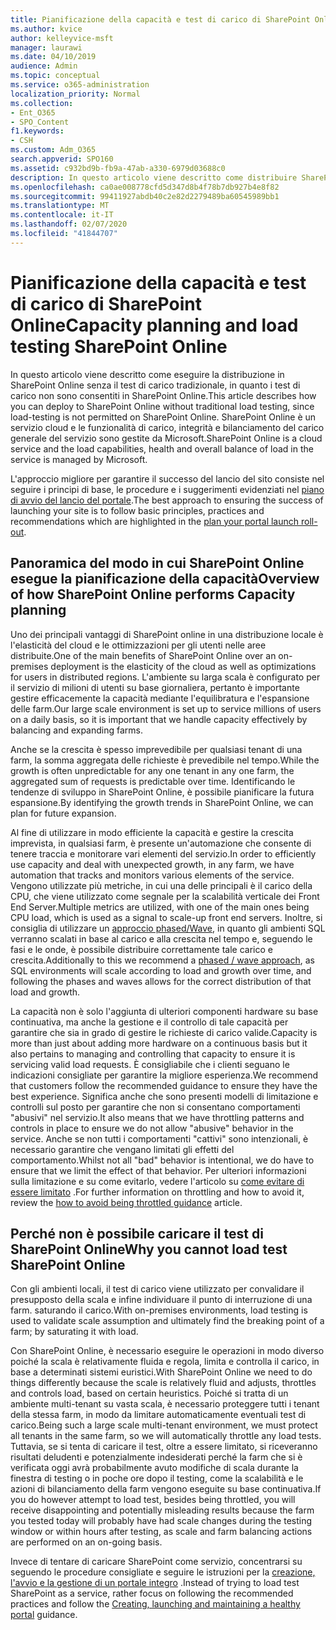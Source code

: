 ```yaml
---
title: Pianificazione della capacità e test di carico di SharePoint Online
ms.author: kvice
author: kelleyvice-msft
manager: laurawi
ms.date: 04/10/2019
audience: Admin
ms.topic: conceptual
ms.service: o365-administration
localization_priority: Normal
ms.collection:
- Ent_O365
- SPO_Content
f1.keywords:
- CSH
ms.custom: Adm_O365
search.appverid: SPO160
ms.assetid: c932bd9b-fb9a-47ab-a330-6979d03688c0
description: In questo articolo viene descritto come distribuire SharePoint Online senza eseguire il test di carico tradizionale, poiché non è consentito.
ms.openlocfilehash: ca0ae008778cfd5d347d8b4f78b7db927b4e8f82
ms.sourcegitcommit: 99411927abdb40c2e82d2279489ba60545989bb1
ms.translationtype: MT
ms.contentlocale: it-IT
ms.lasthandoff: 02/07/2020
ms.locfileid: "41844707"
---
```

# <a name="capacity-planning-and-load-testing-sharepoint-online"></a><span data-ttu-id="9fe90-103">Pianificazione della capacità e test di carico di SharePoint Online</span><span class="sxs-lookup"><span data-stu-id="9fe90-103">Capacity planning and load testing SharePoint Online</span></span>
<span data-ttu-id="9fe90-104">In questo articolo viene descritto come eseguire la distribuzione in SharePoint Online senza il test di carico tradizionale, in quanto i test di carico non sono consentiti in SharePoint Online.</span><span class="sxs-lookup"><span data-stu-id="9fe90-104">This article describes how you can deploy to SharePoint Online without traditional load testing, since load-testing is not permitted on SharePoint Online.</span></span> <span data-ttu-id="9fe90-105">SharePoint Online è un servizio cloud e le funzionalità di carico, integrità e bilanciamento del carico generale del servizio sono gestite da Microsoft.</span><span class="sxs-lookup"><span data-stu-id="9fe90-105">SharePoint Online is a cloud service and the load capabilities, health and overall balance of load in the service is managed by Microsoft.</span></span>
  
<span data-ttu-id="9fe90-106">L'approccio migliore per garantire il successo del lancio del sito consiste nel seguire i principi di base, le procedure e i suggerimenti evidenziati nel [piano di avvio del lancio del portale](https://docs.microsoft.com/office365/enterprise/planportallaunchroll-out).</span><span class="sxs-lookup"><span data-stu-id="9fe90-106">The best approach to ensuring the success of launching your site is to follow basic principles, practices and recommendations which are highlighted in the [plan your portal launch roll-out](https://docs.microsoft.com/office365/enterprise/planportallaunchroll-out).</span></span>

## <a name="overview-of-how-sharepoint-online-performs-capacity-planning"></a><span data-ttu-id="9fe90-107">Panoramica del modo in cui SharePoint Online esegue la pianificazione della capacità</span><span class="sxs-lookup"><span data-stu-id="9fe90-107">Overview of how SharePoint Online performs Capacity planning</span></span> 
<span data-ttu-id="9fe90-108">Uno dei principali vantaggi di SharePoint online in una distribuzione locale è l'elasticità del cloud e le ottimizzazioni per gli utenti nelle aree distribuite.</span><span class="sxs-lookup"><span data-stu-id="9fe90-108">One of the main benefits of SharePoint Online over an on-premises deployment is the elasticity of the cloud as well as optimizations for users in distributed regions.</span></span> <span data-ttu-id="9fe90-109">L'ambiente su larga scala è configurato per il servizio di milioni di utenti su base giornaliera, pertanto è importante gestire efficacemente la capacità mediante l'equilibratura e l'espansione delle farm.</span><span class="sxs-lookup"><span data-stu-id="9fe90-109">Our large scale environment is set up to service millions of users on a daily basis, so it is important that we handle capacity effectively by balancing and expanding farms.</span></span>
  
<span data-ttu-id="9fe90-110">Anche se la crescita è spesso imprevedibile per qualsiasi tenant di una farm, la somma aggregata delle richieste è prevedibile nel tempo.</span><span class="sxs-lookup"><span data-stu-id="9fe90-110">While the growth is often unpredictable for any one tenant in any one farm, the aggregated sum of requests is predictable over time.</span></span> <span data-ttu-id="9fe90-111">Identificando le tendenze di sviluppo in SharePoint Online, è possibile pianificare la futura espansione.</span><span class="sxs-lookup"><span data-stu-id="9fe90-111">By identifying the growth trends in SharePoint Online, we can plan for future expansion.</span></span>
  
<span data-ttu-id="9fe90-112">Al fine di utilizzare in modo efficiente la capacità e gestire la crescita imprevista, in qualsiasi farm, è presente un'automazione che consente di tenere traccia e monitorare vari elementi del servizio.</span><span class="sxs-lookup"><span data-stu-id="9fe90-112">In order to efficiently use capacity and deal with unexpected growth, in any farm, we have automation that tracks and monitors various elements of the service.</span></span> <span data-ttu-id="9fe90-113">Vengono utilizzate più metriche, in cui una delle principali è il carico della CPU, che viene utilizzato come segnale per la scalabilità verticale dei Front End Server.</span><span class="sxs-lookup"><span data-stu-id="9fe90-113">Multiple metrics are utilized, with one of the main ones being CPU load, which is used as a signal to scale-up front end servers.</span></span> <span data-ttu-id="9fe90-114">Inoltre, si consiglia di utilizzare un [approccio phased/Wave](https://docs.microsoft.com/office365/enterprise/planportallaunchroll-out), in quanto gli ambienti SQL verranno scalati in base al carico e alla crescita nel tempo e, seguendo le fasi e le onde, è possibile distribuire correttamente tale carico e crescita.</span><span class="sxs-lookup"><span data-stu-id="9fe90-114">Additionally to this we recommend a [phased / wave approach](https://docs.microsoft.com/office365/enterprise/planportallaunchroll-out), as SQL environments will scale according to load and growth over time, and following the phases and waves allows for the correct distribution of that load and growth.</span></span> 

<span data-ttu-id="9fe90-115">La capacità non è solo l'aggiunta di ulteriori componenti hardware su base continuativa, ma anche la gestione e il controllo di tale capacità per garantire che sia in grado di gestire le richieste di carico valide.</span><span class="sxs-lookup"><span data-stu-id="9fe90-115">Capacity is more than just about adding more hardware on a continuous basis but it also pertains to managing and controlling that capacity to ensure it is servicing valid load requests.</span></span> <span data-ttu-id="9fe90-116">È consigliabile che i clienti seguano le indicazioni consigliate per garantire la migliore esperienza.</span><span class="sxs-lookup"><span data-stu-id="9fe90-116">We recommend that customers follow the recommended guidance to ensure they have the best experience.</span></span> <span data-ttu-id="9fe90-117">Significa anche che sono presenti modelli di limitazione e controlli sul posto per garantire che non si consentano comportamenti "abusivi" nel servizio.</span><span class="sxs-lookup"><span data-stu-id="9fe90-117">It also means that we have throttling patterns and controls in place to ensure we do not allow "abusive" behavior in the service.</span></span> <span data-ttu-id="9fe90-118">Anche se non tutti i comportamenti "cattivi" sono intenzionali, è necessario garantire che vengano limitati gli effetti del comportamento.</span><span class="sxs-lookup"><span data-stu-id="9fe90-118">Whilst not all "bad" behavior is intentional, we do have to ensure that we limit the effect of that behavior.</span></span> <span data-ttu-id="9fe90-119">Per ulteriori informazioni sulla limitazione e su come evitarlo, vedere l'articolo su [come evitare di essere limitato](https://docs.microsoft.com/sharepoint/dev/general-development/how-to-avoid-getting-throttled-or-blocked-in-sharepoint-online) .</span><span class="sxs-lookup"><span data-stu-id="9fe90-119">For further information on throttling and how to avoid it, review the [how to avoid being throttled guidance](https://docs.microsoft.com/sharepoint/dev/general-development/how-to-avoid-getting-throttled-or-blocked-in-sharepoint-online) article.</span></span>

## <a name="why-you-cannot-load-test-sharepoint-online"></a><span data-ttu-id="9fe90-120">Perché non è possibile caricare il test di SharePoint Online</span><span class="sxs-lookup"><span data-stu-id="9fe90-120">Why you cannot load test SharePoint Online</span></span>
<span data-ttu-id="9fe90-121">Con gli ambienti locali, il test di carico viene utilizzato per convalidare il presupposto della scala e infine individuare il punto di interruzione di una farm. saturando il carico.</span><span class="sxs-lookup"><span data-stu-id="9fe90-121">With on-premises environments, load testing is used to validate scale assumption and ultimately find the breaking point of a farm; by saturating it with load.</span></span> 

<span data-ttu-id="9fe90-122">Con SharePoint Online, è necessario eseguire le operazioni in modo diverso poiché la scala è relativamente fluida e regola, limita e controlla il carico, in base a determinati sistemi euristici.</span><span class="sxs-lookup"><span data-stu-id="9fe90-122">With SharePoint Online we need to do things differently because the scale is relatively fluid and adjusts, throttles and controls load, based on certain heuristics.</span></span> <span data-ttu-id="9fe90-123">Poiché si tratta di un ambiente multi-tenant su vasta scala, è necessario proteggere tutti i tenant della stessa farm, in modo da limitare automaticamente eventuali test di carico.</span><span class="sxs-lookup"><span data-stu-id="9fe90-123">Being such a large scale multi-tenant environment, we must protect all tenants in the same farm, so we will automatically throttle any load tests.</span></span> <span data-ttu-id="9fe90-124">Tuttavia, se si tenta di caricare il test, oltre a essere limitato, si riceveranno risultati deludenti e potenzialmente indesiderati perché la farm che si è verificata oggi avrà probabilmente avuto modifiche di scala durante la finestra di testing o in poche ore dopo il testing, come la scalabilità e le azioni di bilanciamento della farm vengono eseguite su base continuativa.</span><span class="sxs-lookup"><span data-stu-id="9fe90-124">If you do however attempt to load test, besides being throttled, you will receive disappointing and potentially misleading results because the farm you tested today will probably have had scale changes during the testing window or within hours after testing, as scale and farm balancing actions are performed on an on-going basis.</span></span>

<span data-ttu-id="9fe90-125">Invece di tentare di caricare SharePoint come servizio, concentrarsi su seguendo le procedure consigliate e seguire le istruzioni per la [creazione, l'avvio e la gestione di un portale integro](https://go.microsoft.com/fwlink/?linkid=2105838) .</span><span class="sxs-lookup"><span data-stu-id="9fe90-125">Instead of trying to load test SharePoint as a service, rather focus on following the recommended practices and follow the [Creating, launching and maintaining a healthy portal](https://go.microsoft.com/fwlink/?linkid=2105838) guidance.</span></span>
